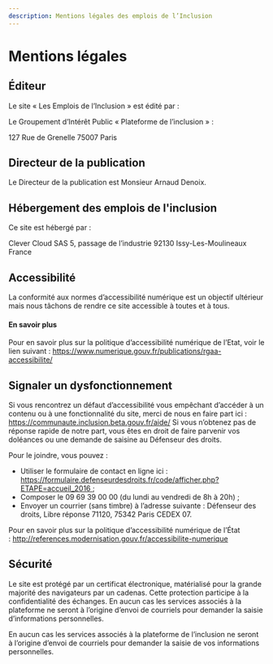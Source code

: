 ```yaml
---
description: Mentions légales des emplois de l’Inclusion
---
```


# Mentions légales

## Éditeur

Le site « Les Emplois de l’Inclusion » est édité par :

Le Groupement d’Intérêt Public « Plateforme de l’inclusion » :

127 Rue de Grenelle
75007 Paris

## Directeur de la publication

Le Directeur de la publication est Monsieur Arnaud Denoix.

## Hébergement des emplois de l'inclusion

Ce site est hébergé par :

Clever Cloud SAS
5, passage de l’industrie
92130 Issy-Les-Moulineaux
France

## Accessibilité

La conformité aux normes d’accessibilité numérique est un objectif ultérieur mais nous tâchons de rendre ce site accessible à toutes et à tous.

#### En savoir plus

Pour en savoir plus sur la politique d’accessibilité numérique de l’Etat, voir le lien suivant : https://www.numerique.gouv.fr/publications/rgaa-accessibilite/
## Signaler un dysfonctionnement

Si vous rencontrez un défaut d’accessibilité vous empêchant d’accéder à un contenu ou à une fonctionnalité du site, merci de nous en faire part ici : https://communaute.inclusion.beta.gouv.fr/aide/
Si vous n’obtenez pas de réponse rapide de notre part, vous êtes en droit de faire parvenir vos doléances ou une demande de saisine au Défenseur des droits.

Pour le joindre, vous pouvez :

- Utiliser le formulaire de contact en ligne ici : https://formulaire.defenseurdesdroits.fr/code/afficher.php?ETAPE=accueil_2016 ;
- Composer le 09 69 39 00 00 (du lundi au vendredi de 8h à 20h) ;
- Envoyer un courrier (sans timbre) à l’adresse suivante : Défenseur des droits, Libre réponse 71120, 75342 Paris CEDEX 07.

Pour en savoir plus sur la politique d’accessibilité numérique de l’État : http://references.modernisation.gouv.fr/accessibilite-numerique

## Sécurité

Le site est protégé par un certificat électronique, matérialisé pour la grande majorité des navigateurs par un cadenas. Cette protection participe à la confidentialité des échanges.
En aucun cas les services associés à la plateforme ne seront à l’origine d’envoi de courriels pour demander la saisie d’informations personnelles.

En aucun cas les services associés à la plateforme de l’inclusion ne seront à l’origine d’envoi de courriels pour demander la saisie de vos informations personnelles.
